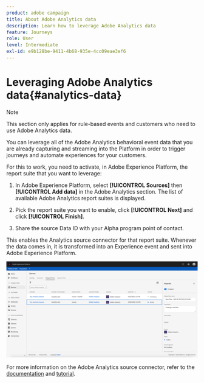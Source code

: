 ```yaml
---
product: adobe campaign
title: About Adobe Analytics data
description: Learn how to leverage Adobe Analytics data
feature: Journeys
role: User
level: Intermediate
exl-id: e9b128be-9411-4b68-935e-4cc09eae3ef6
---
```

# Leveraging Adobe Analytics data{#analytics-data}

>[!NOTE]
>
>This section only applies for rule-based events and customers who need to use Adobe Analytics data.

You can leverage all of the Adobe Analytics behavioral event data that you are already capturing and streaming into the Platform in order to trigger journeys and automate experiences for your customers.

For this to work, you need to activate, in Adobe Experience Platform, the report suite that you want to leverage:

1. In Adobe Experience Platform, select **[!UICONTROL Sources]** then **[!UICONTROL Add data]** in the Adobe Analytics section. The list of available Adobe Analytics report suites is displayed.

1. Pick the report suite you want to enable, click **[!UICONTROL Next]** and click **[!UICONTROL Finish]**. 

1. Share the source Data ID with your Alpha program point of contact. 

This enables the Analytics source connector for that report suite. Whenever the data comes in, it is transformed into an Experience event and sent into Adobe Experience Platform. 

![](../assets/alpha-event9.png)

For more information on the Adobe Analytics source connector, refer to the [documentation](https://experienceleague.adobe.com/docs/experience-platform/sources/connectors/adobe-applications/analytics.html) and [tutorial](https://experienceleague.adobe.com/docs/experience-platform/sources/ui-tutorials/create/adobe-applications/analytics.html).
